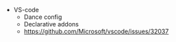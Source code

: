 - VS-code
  - Dance config
  - Declarative addons
  - https://github.com/Microsoft/vscode/issues/32037